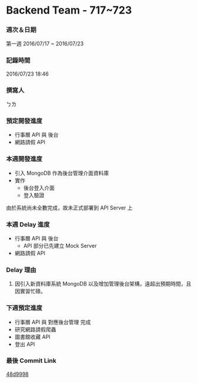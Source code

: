 # Backend Team - 717~723

### 週次＆日期
第一週 2016/07/17 ~ 2016/07/23

### 記錄時間
2016/07/23 18:46

### 撰寫人
ㄅㄌ

### 預定開發進度
+ 行事曆 API 與 後台
+ 網路請假 API 

### 本週開發進度
+ 引入 MongoDB 作為後台管理介面資料庫
+ 實作
  + 後台登入介面
  + 登入驗證

由於系統尚未全數完成，故未正式部署到 API Server 上

### 本週 Delay 進度
+ 行事曆 API 與 後台
  + API 部分已先建立 Mock Server
+ 網路請假 API

### Delay 理由
1. 因引入新資料庫系統 MongoDB 以及增加管理後台架構，遠超出預期時間，且因實習忙碌。

### 下週預定進度
+ 行事曆 API 與 對應後台管理 完成
+ 研究網路請假爬蟲
+ 圖書館收藏 API
+ 登出 API

### 最後 Commit Link
[48d9998](https://github.com/bingluen/HeyYZU/commit/48d99984e3811bab1bf7ce98d914e43d67b6b5b4)